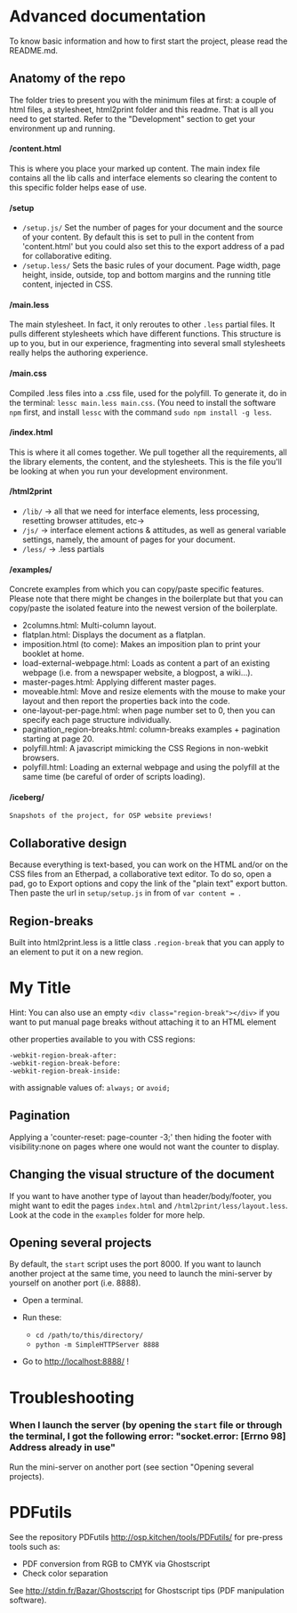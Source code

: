 Advanced documentation
======================

To know basic information and how to first start the project, please read the README.md.



Anatomy of the repo
-------------------

The folder tries to present you with the minimum files at first: a couple of html files, a stylesheet, html2print folder and this readme.
That is all you need to get started. Refer to the "Development" section to get your environment up and running.

#### /content.html
This is where you place your marked up content. The main index file contains all the lib calls and interface elements so clearing the content to this specific folder helps ease of use.

#### /setup

- `/setup.js/` Set the number of pages for your document and the source of your content. By default this is set to pull in the content from 'content.html' but you could also set this to the export address of a pad for collaborative editing.
- `/setup.less/` Sets the basic rules of your document. Page width, page height, inside, outside, top and bottom margins and the running title content, injected in CSS.

#### /main.less
The main stylesheet. In fact, it only reroutes to other `.less` partial files. It pulls different stylesheets which have different functions. This structure is up to you, but in our experience, fragmenting into several small stylesheets really helps the authoring experience.

#### /main.css
Compiled .less files into a .css file, used for the polyfill. To generate it, do in the terminal: `lessc main.less main.css`. (You need to install the software `npm` first, and install `lessc` with the command `sudo npm install -g less`.

#### /index.html
This is where it all comes together. We pull together all the requirements, all the library elements, the content, and the stylesheets. This is the file you'll be looking at when you run your development environment.

#### /html2print

- `/lib/` → all that we need for interface elements, less processing, resetting browser attitudes, etc→
- `/js/` → interface element actions & attitudes, as well as general variable settings, namely, the amount of pages for your document.
- `/less/` → .less partials

#### /examples/

Concrete examples from which you can copy/paste specific features. Please note that there might be changes in the boilerplate but that you can copy/paste the isolated feature into the newest version of the boilerplate.

- 2columns.html: Multi-column layout.
- flatplan.html: Displays the document as a flatplan.
- imposition.html (to come): Makes an imposition plan to print your booklet at home.
- load-external-webpage.html: Loads as content a part of an existing webpage (i.e. from a newspaper website, a blogpost, a wiki…).
- master-pages.html: Applying different master pages.
- moveable.html: Move and resize elements with the mouse to make your layout and then report the properties back into the code.
- one-layout-per-page.html: when page number set to 0, then you can specify each page structure individually.
- pagination_region-breaks.html: column-breaks examples + pagination starting at page 20.
- polyfill.html: A javascript mimicking the CSS Regions in non-webkit browsers.
- polyfill.html: Loading an external webpage and using the polyfill at the same time (be careful of order of scripts loading).

#### /iceberg/
	Snapshots of the project, for OSP website previews!





Collaborative design
--------------------
Because everything is text-based, you can work on the HTML and/or on the CSS files from an Etherpad, a collaborative text editor. To do so, open a pad, go to Export options and copy the link of the "plain text" export button. Then paste the url in `setup/setup.js` in from of `var content = `.





Region-breaks
-------------

Built into html2print.less is a little class `.region-break` that you can apply to an element to put it on a new region.
    <h1 class="region-break">My Title</h1>

Hint:
You can also use an empty `<div class="region-break"></div>` 
if you want to put manual page breaks without attaching it to an HTML element

other properties available to you with CSS regions:

    -webkit-region-break-after:
    -webkit-region-break-before:
    -webkit-region-break-inside:

with assignable values of: `always;` or `avoid;`





Pagination
----------

Applying a 'counter-reset: page-counter -3;'
then hiding the footer with visibility:none on pages where one would not want the counter to display.





Changing the visual structure of the document
---------------------------------------------

If you want to have another type of layout than header/body/footer, you might want to edit the pages `index.html` and `/html2print/less/layout.less`. Look at the code in the `examples` folder for more help.





Opening several projects
------------------------

By default, the `start` script uses the port 8000. If you want to launch another project at the same time, you need to launch the mini-server by yourself on another port (i.e. 8888).

- Open a terminal.
- Run these:

   - `cd /path/to/this/directory/`
   - `python -m SimpleHTTPServer 8888`

- Go to <http://localhost:8888/> !





Troubleshooting
===============

### When I launch the server (by opening the `start` file or through the terminal, I got the following error: "socket.error: [Errno 98] Address already in use"

Run the mini-server on another port (see section "Opening several projects).





PDFutils
========
See the repository PDFutils <http://osp.kitchen/tools/PDFutils/> for
pre-press tools such as:

- PDF conversion from RGB to CMYK via Ghostscript
- Check color separation

See <http://stdin.fr/Bazar/Ghostscript> for Ghostscript tips (PDF manipulation software).


